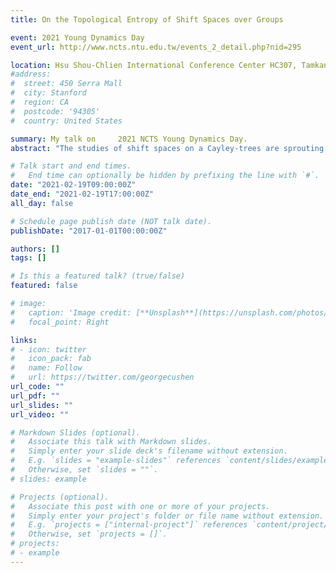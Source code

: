 ```yaml
---
title: On the Topological Entropy of Shift Spaces over Groups

event: 2021 Young Dynamics Day
event_url: http://www.ncts.ntu.edu.tw/events_2_detail.php?nid=295

location: Hsu Shou-Chlien International Conference Center HC307, Tamkang University
#address:
#  street: 450 Serra Mall
#  city: Stanford
#  region: CA
#  postcode: '94305'
#  country: United States

summary: My talk on 	2021 NCTS Young Dynamics Day.
abstract: "The studies of shift spaces on a Cayley-trees are sprouting in the recent years. One reason for this lies in its physical significance such as Ising model on Cayley-trees, on which the investigations of Gibbs measure are conducted. As Gibbs measure for shift spaces on $$ Z^d $$ reaches the maximal entropy, i.e., the topological entropy, it is of our interest to study a generalization of topological entropy on Cayley-trees. Current literatures demonstrate successful attempt to this end on the free groups and free semigroups. In this work, we consider the the topological entropy on a collection of finitely generated semigroups whose Cayley graphs are trees. In particular, this collection includes the free groups. Based on the idea of stem entropy and graph representation introduced in this work, we provide sufficient conditions for the existence of limit in the topological entropy and reveal the coincidence of topological entropy and stem entropy. These results are further supplemented by the algorithms of the numerical calculation of entropy for shifts of finite type."

# Talk start and end times.
#   End time can optionally be hidden by prefixing the line with `#`.
date: "2021-02-19T09:00:00Z"
date_end: "2021-02-19T17:00:00Z"
all_day: false

# Schedule page publish date (NOT talk date).
publishDate: "2017-01-01T00:00:00Z"

authors: []
tags: []

# Is this a featured talk? (true/false)
featured: false

# image:
#   caption: 'Image credit: [**Unsplash**](https://unsplash.com/photos/bzdhc5b3Bxs)'
#   focal_point: Right

links:
# - icon: twitter
#   icon_pack: fab
#   name: Follow
#   url: https://twitter.com/georgecushen
url_code: ""
url_pdf: ""
url_slides: ""
url_video: ""

# Markdown Slides (optional).
#   Associate this talk with Markdown slides.
#   Simply enter your slide deck's filename without extension.
#   E.g. `slides = "example-slides"` references `content/slides/example-slides.md`.
#   Otherwise, set `slides = ""`.
# slides: example

# Projects (optional).
#   Associate this post with one or more of your projects.
#   Simply enter your project's folder or file name without extension.
#   E.g. `projects = ["internal-project"]` references `content/project/deep-learning/index.md`.
#   Otherwise, set `projects = []`.
# projects:
# - example
---
```

